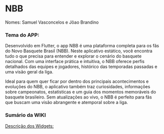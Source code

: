 # NBB
Nomes: Samuel Vasconcelos e Jõao Brandino 

### Tema do APP:
Desenvolvido em Flutter, o app NBB é uma plataforma completa para os fãs do Novo Basquete Brasil (NBB). Neste aplicativo estático, você encontra tudo o que precisa para entender e explorar o cenário do basquete nacional. Com uma interface prática e intuitiva, o NBB oferece perfis detalhados das equipes e jogadores, histórico das temporadas passadas e uma visão geral da liga.

Ideal para quem quer ficar por dentro dos principais acontecimentos e evoluções do NBB, o aplicativo também traz curiosidades, informações sobre campeonatos, estatísticas e um guia dos momentos memoráveis do basquete brasileiro. Sem atualizações ao vivo, o NBB é perfeito para fãs que buscam uma visão abrangente e atemporal sobre a liga.

### Sumário da WIKI

<a href="https://github.com/SamuelVasconcelos-Br/NBB/wiki/Descri%C3%A7%C3%A3o-dos-Widgets-e-elementos-da-Classe">Descrição dos Widgets:<a>

